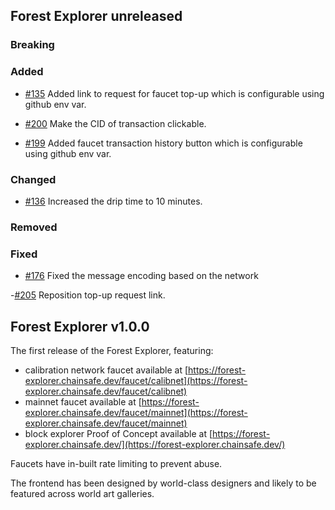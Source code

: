 <!--

## A short guide to adding a changelog entry

- pick a section to which your change belongs in _Forest Explorer unreleased_,
- the entry should follow the format:

  `[#ISSUE_NO](link to the issue): <short description>`, for example:

  [#1234](https://github.com/chainsafe/forest-explorer/pull/1234): Add support for pineconenet

- if the change does not have an issue, use the PR number instead - the PR must
  have a detailed description of the change and its motivation. Consider
  creating a separate issue if the change is complex enough to warrant it,
- the changelog is not a place for the full description of the change, it should
  be a short summary of the change,
- if the change does not directly affect the user, it should not be included in
  the changelog - for example, refactoring of the codebase,
- review the entry to make sure it is correct and understandable and that it
  does not contain any typos,
- the entries should not contradict each other - if you add a new entry, ensure
  it is consistent with the existing entries.

-->

## Forest Explorer unreleased

### Breaking

### Added

- [#135](https://github.com/ChainSafe/forest-explorer/pull/135) Added link to
  request for faucet top-up which is configurable using github env var.

- [#200](https://github.com/ChainSafe/forest-explorer/pull/200) Make the CID of
  transaction clickable.

- [#199](https://github.com/ChainSafe/forest-explorer/pull/199) Added faucet
  transaction history button which is configurable using github env var.

### Changed

- [#136](https://github.com/ChainSafe/forest-explorer/pull/136) Increased the
  drip time to 10 minutes.

### Removed

### Fixed

- [#176](https://github.com/ChainSafe/forest-explorer/pull/176) Fixed the
  message encoding based on the network

-[#205](https://github.com/ChainSafe/forest-explorer/pull/205) Reposition top-up
request link.

## Forest Explorer v1.0.0

The first release of the Forest Explorer, featuring:

- calibration network faucet available at
  [https://forest-explorer.chainsafe.dev/faucet/calibnet](https://forest-explorer.chainsafe.dev/faucet/calibnet)
- mainnet faucet available at
  [https://forest-explorer.chainsafe.dev/faucet/mainnet](https://forest-explorer.chainsafe.dev/faucet/mainnet)
- block explorer Proof of Concept available at
  [https://forest-explorer.chainsafe.dev/](https://forest-explorer.chainsafe.dev/)

Faucets have in-built rate limiting to prevent abuse.

The frontend has been designed by world-class designers and likely to be
featured across world art galleries.
